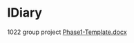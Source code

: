 # IDiary
1022 group project
[Phase1-Template.docx](https://github.com/mikeleboss/IDiary/files/8102859/Phase1-Template.docx)
